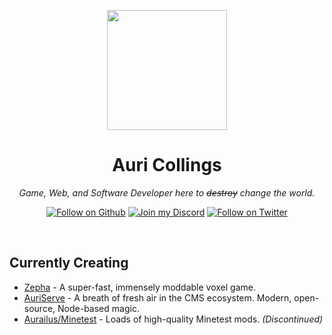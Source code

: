 <p align="center">
  <img width="192" height="192" src="https://avatars1.githubusercontent.com/u/22041561?s=460&u=be237bcbf0cbb7fef4b820d88dc7b9636a522a45&v=4">
</p>

<h1 align="center">Auri Collings</h1>
<p align="center"><em>Game, Web, and Software Developer here to <strike>destroy</strike> change the world.</em></p>

<p align="center">
  <a href="https://github.com/Aurailus"><img alt="Follow on Github" src="https://img.shields.io/github/followers/Aurailus?label=Follow%20on%20Github&logo=github&logoColor=cccccc&labelColor=2A3037&color=6cc644"></a>
  <a href="https://aurail.us/discord"><img alt="Join my Discord" src="https://img.shields.io/discord/416379773976051712.svg?color=7289DA&label=Join%20my%20Discord&logo=discord&logoColor=white&labelColor=2A3037"></a>
  <a href="https://twitter.com/Aurailus"><img alt="Follow on Twitter" src="https://img.shields.io/static/v1?label=Follow%20on%20Twitter&message=40&color=08a0e9&logo=twitter&logoColor=cccccc&labelColor=2A3037"></a>
</p>

<br>

## Currently Creating

- [Zepha](https://github.com/Aurailus/Zepha) - A super-fast, immensely moddable voxel game.
- [AuriServe](https://github.com/AuriServe/AuriServe) - A breath of fresh air in the CMS ecosystem. Modern, open-source, Node-based magic.
- [Aurailus/Minetest](https://github.com/AurailusMinetest) - Loads of high-quality Minetest mods. *(Discontinued)*
